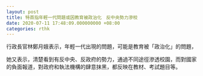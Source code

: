```yaml
---
layout: post
title: 特首指年輕一代問題或因教育被政治化　反中央勢力滲校
date: 2020-07-11 17:48:09.000000000 +08:00
categories: rthk
---
```


行政長官林鄭月娥表示，年輕一代出現的問題，可能是教育被「政治化」的問題，

她又表示，清楚看到有反中央、反政府的勢力，通過不同途徑滲透校園，而對國家的負面報道，對政府和執法機構的肆意抹黑，都反映在教材、考試題目等。
